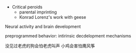 
+ Critical peroids
	+ parental imprinting
	+ Konrad Lorenz's work with geese

Neural activity and brain development

preprogrammed behavior: intirinsic decdelopment mechanisms

没见过老虎的狗会怕老虎叫声
小鸡会害怕鹰风筝
